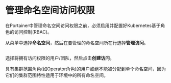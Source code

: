 # 管理命名空间访问权限

在Portainer中管理命名空间访问权限之前，必须启用并配置好Kubernetes基于角色的访问控制(RBAC)。

从菜单中选择**命名空间**，然后在要管理的命名空间所在行选择**管理访问**。

<figure><img src="../..//assets/2.20-namespaces-access.gif" alt=""><figcaption></figcaption></figure>

选择将拥有访问权限的用户/团队，然后点击**创建访问**。

具有集群范围角色(如Operator角色)的用户或组不能被分配到单个命名空间，因为它们的集群范围特性适用于环境中的所有命名空间。

<figure><img src="../..//assets/2.20-namespaces-access-create.png" alt=""><figcaption></figcaption></figure>
